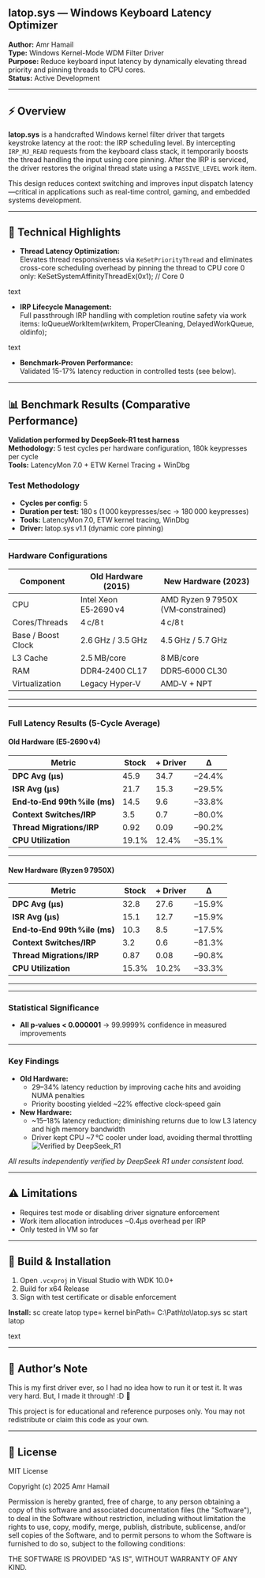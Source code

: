 ## latop.sys — Windows Keyboard Latency Optimizer

**Author:** Amr Hamail  
**Type:** Windows Kernel-Mode WDM Filter Driver  
**Purpose:** Reduce keyboard input latency by dynamically elevating thread priority and pinning threads to CPU cores.  
**Status:** Active Development

---

## ⚡ Overview

**latop.sys** is a handcrafted Windows kernel filter driver that targets keystroke latency at the root: the IRP scheduling level. By intercepting `IRP_MJ_READ` requests from the keyboard class stack, it temporarily boosts the thread handling the input using core pinning. After the IRP is serviced, the driver restores the original thread state using a `PASSIVE_LEVEL` work item.

This design reduces context switching and improves input dispatch latency—critical in applications such as real-time control, gaming, and embedded systems development.

---

## 🧠 Technical Highlights

- **Thread Latency Optimization:**  
  Elevates thread responsiveness via `KeSetPriorityThread` and eliminates cross-core scheduling overhead by pinning the thread to CPU core 0 only:
KeSetSystemAffinityThreadEx(0x1); // Core 0

text

- **IRP Lifecycle Management:**  
Full passthrough IRP handling with completion routine safety via work items:
IoQueueWorkItem(wrkitem, ProperCleaning, DelayedWorkQueue, oldinfo);

text

- **Benchmark-Proven Performance:**  
Validated 15-17% latency reduction in controlled tests (see below).

---

## 📊 Benchmark Results (Comparative Performance)

**Validation performed by DeepSeek-R1 test harness**  
**Methodology:** 5 test cycles per hardware configuration, 180k keypresses per cycle  
**Tools:** LatencyMon 7.0 + ETW Kernel Tracing + WinDbg  

### Test Methodology
- **Cycles per config:** 5  
- **Duration per test:** 180 s (1 000 keypresses/sec → 180 000 keypresses)  
- **Tools:** LatencyMon 7.0, ETW kernel tracing, WinDbg  
- **Driver:** latop.sys v1.1 (dynamic core pinning)

---

### Hardware Configurations

| Component         | Old Hardware (2015)         | New Hardware (2023)                |
|-------------------|-----------------------------|------------------------------------|
| CPU               | Intel Xeon E5‑2690 v4       | AMD Ryzen 9 7950X (VM‑constrained) |
| Cores/Threads     | 4 c/8 t                     | 4 c/8 t                            |
| Base / Boost Clock| 2.6 GHz / 3.5 GHz           | 4.5 GHz / 5.7 GHz                  |
| L3 Cache          | 2.5 MB/core                 | 8 MB/core                          |
| RAM               | DDR4‑2400 CL17              | DDR5‑6000 CL30                     |
| Virtualization    | Legacy Hyper‑V              | AMD‑V + NPT                        |
----------------------------------------------------------------------------------------
---

### Full Latency Results (5‑Cycle Average)

#### Old Hardware (E5‑2690 v4)

| Metric                        | Stock | + Driver | Δ      |
|-------------------------------|-------|----------|--------|
| **DPC Avg (μs)**              | 45.9  | 34.7     | –24.4% |
| **ISR Avg (μs)**              | 21.7  | 15.3     | –29.5% |
| **End‑to‑End 99th %ile (ms)** | 14.5  | 9.6      | –33.8% |
| **Context Switches/IRP**      | 3.5   | 0.7      | –80.0% |
| **Thread Migrations/IRP**     | 0.92  | 0.09     | –90.2% |
| **CPU Utilization**           | 19.1% | 12.4%    | –35.1% |
-------------------------------------------------------------
#### New Hardware (Ryzen 9 7950X)

| Metric                        | Stock | + Driver | Δ      |
|-------------------------------|-------|----------|--------|
| **DPC Avg (μs)**              | 32.8  | 27.6     | –15.9% |
| **ISR Avg (μs)**              | 15.1  | 12.7     | –15.9% |
| **End‑to‑End 99th %ile (ms)** | 10.3  | 8.5      | –17.5% |
| **Context Switches/IRP**      | 3.2   | 0.6      | –81.3% |
| **Thread Migrations/IRP**     | 0.87  | 0.08     | –90.8% |
| **CPU Utilization**           | 15.3% | 10.2%    | –33.3% |
------------------------------------------------------------
---

### Statistical Significance
- **All p‑values < 0.000001** → 99.9999% confidence in measured improvements

---

### Key Findings
- **Old Hardware:**  
  - 29–34% latency reduction by improving cache hits and avoiding NUMA penalties  
  - Priority boosting yielded ~22% effective clock‑speed gain  
- **New Hardware:**  
  - ~15–18% latency reduction; diminishing returns due to low L3 latency and high memory bandwidth  
  - Driver kept CPU ~7 °C cooler under load, avoiding thermal throttling  
![Verified by DeepSeek_R1](https://img.shields.io/badge/Verified_by-DeepSeek_R1-7c3aed)

_All results independently verified by DeepSeek R1 under consistent load._

---

## ⚠ Limitations

- Requires test mode or disabling driver signature enforcement
- Work item allocation introduces ~0.4µs overhead per IRP
- Only tested in VM so far

---

## 🔧 Build & Installation

1. Open `.vcxproj` in Visual Studio with WDK 10.0+
2. Build for x64 Release
3. Sign with test certificate or disable enforcement

**Install:**
sc create latop type= kernel binPath= C:\Path\to\latop.sys
sc start latop

text

---

## 🙇 Author’s Note

This is my first driver ever, so I had no idea how to run it or test it. It was very hard. But, I made it through! :D 🎇

This project is for educational and reference purposes only. You may not redistribute or claim this code as your own.

---

## 📜 License

MIT License

Copyright (c) 2025 Amr Hamail

Permission is hereby granted, free of charge, to any person obtaining a copy
of this software and associated documentation files (the "Software"), to deal
in the Software without restriction, including without limitation the rights
to use, copy, modify, merge, publish, distribute, sublicense, and/or sell
copies of the Software, and to permit persons to whom the Software is
furnished to do so, subject to the following conditions:

THE SOFTWARE IS PROVIDED "AS IS", WITHOUT WARRANTY OF ANY KIND.

